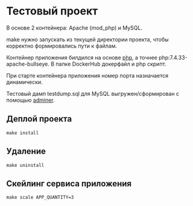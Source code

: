 # Тестовый проект

В основе 2 контейнера: Apache (mod_php) и MySQL.

make нужно запускать из текущей директории проекта, чтобы корректно формировались пути к файлам.

Контейнер приложения билдился на основе [php](https://hub.docker.com/_/php/), а точнее php:7.4.33-apache-bullseye. В папке DockerHub докерфайл и php скрипт.

При старте контейнера приложения номер порта назначается динамически.

Тестовый дамп testdump.sql для MySQL выгружен/сформирован с помощью [adminer](https://hub.docker.com/_/adminer).

## Деплой проекта

```
make install
```

## Удаление

```
make uninstall
```

## Скейлинг сервиса приложения

```
make scale APP_QUANTITY=3
```

